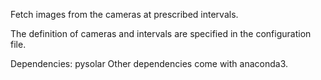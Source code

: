 Fetch images from the cameras at prescribed intervals.

The definition of cameras and intervals are specified in the configuration file.

Dependencies: pysolar
Other dependencies come with anaconda3.


